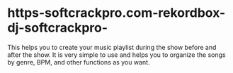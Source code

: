# https-softcrackpro.com-rekordbox-dj-softcrackpro-
 This helps you to create your music playlist during the show before and after the show. It is very simple to use and helps you to organize the songs by genre, BPM, and other functions as you want.
